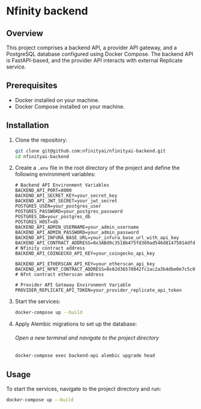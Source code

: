 # Nfinity backend

## Overview

This project comprises a backend API, a provider API gateway, and a PostgreSQL database configured using Docker Compose. The backend API is FastAPI-based, and the provider API interacts with external Replicate service.

## Prerequisites

- Docker installed on your machine.
- Docker Compose installed on your machine.

## Installation

1. Clone the repository:
    ```sh
    git clone git@github.com:nfinityai/nfinityai-backend.git
    cd nfinityai-backend
    ```

2. Create a `.env` file in the root directory of the project and define the following environment variables:
    ```dotenv
    # Backend API Environment Variables
    BACKEND_API_PORT=8000
    BACKEND_API_SECRET_KEY=your_secret_key
    BACKEND_API_JWT_SECRET=your_jwt_secret
    POSTGRES_USER=your_postgres_user
    POSTGRES_PASSWORD=your_postgres_password
    POSTGRES_DB=your_postgres_db
    POSTGRES_HOST=db
    BACKEND_API_ADMIN_USERNAME=your_admin_username
    BACKEND_API_ADMIN_PASSWORD=your_admin_password
    BACKEND_API_INFURA_BASE_URL=your_infura_base_url_with_api_key
    BACKEND_API_CONTRACT_ADDRESS=0x3ABd9c3518b475fd369ad546d81475014dfda84c  # Nfinity contract address
    BACKEND_API_COINGECKO_API_KEY=your_coingecko_api_key
   
   BACKEND_API_ETHERSCAN_API_KEY=your_etherscan_api_key
   BACKEND_API_NFNT_CONTRACT_ADDRESS=0x82d36570842fc1ac2a3b4dbe0e7c5c0e2e665090  # Nfnt contract etherscan address

    # Provider API Gateway Environment Variable
    PROVIDER_REPLICATE_API_TOKEN=your_provider_replicate_api_token
    ```

3. Start the services:
    ```sh
    docker-compose up --build
    ```

4. Apply Alembic migrations to set up the database:
    ###### Open a new terminal and navigate to the project directory
    ```sh
    docker-compose exec backend-api alembic upgrade head
    ```

## Usage

To start the services, navigate to the project directory and run:

```sh
docker-compose up --build

